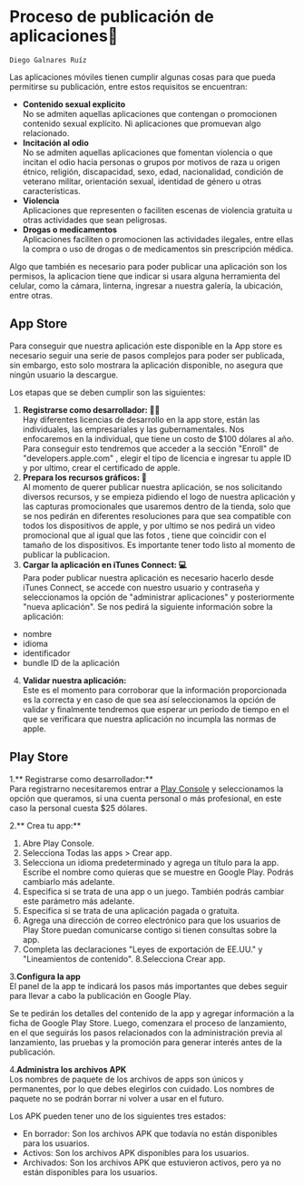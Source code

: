 # Proceso de publicación de aplicaciones📱
```
Diego Galnares Ruíz
```
Las aplicaciones móviles tienen cumplir algunas cosas para que pueda permitirse su publicación, entre estos requisitos se encuentran:
- **Contenido sexual explicito**<br>
No se admiten aquellas aplicaciones que contengan o promocionen contenido sexual explícito. Ni aplicaciones que promuevan algo relacionado.
- **Incitación al odio**<br>
No se admiten aquellas aplicaciones que fomentan violencia o que incitan el odio hacia personas o grupos por motivos de raza u origen étnico, religión, discapacidad, sexo, edad, nacionalidad, condición de veterano militar, orientación sexual, identidad de género u otras características. 
- **Violencia**<br>
Aplicaciones que representen o faciliten escenas de violencia gratuita u otras actividades que sean peligrosas.
- **Drogas o medicamentos**<br>
Aplicaciones faciliten o promocionen las actividades ilegales, entre ellas la compra o uso de drogas o de medicamentos sin prescripción médica. 

Algo que también es necesario para poder publicar una aplicación son los permisos, la aplicacion tiene que indicar si usara alguna herramienta del celular, como la cámara, linterna, ingresar a nuestra galería, la ubicación, entre otras.
## App Store

Para conseguir que nuestra aplicación este disponible en la App store es necesario seguir una serie de pasos complejos para poder ser publicada, sin embargo, esto solo mostrara la aplicación disponible, no asegura que ningún usuario la descargue.

Los etapas que se deben cumplir son las siguientes:
1. **Registrarse como desarrollador:  🧑‍🎓**<br>
Hay diferentes licencias de desarrollo en la app store, están las individuales, las empresariales y las gubernamentales. Nos enfocaremos en la individual, que tiene un costo de $100 dólares al año.
Para conseguir esto tendremos que acceder a la sección "Enroll"  de "developers.apple.com" , elegir el tipo de licencia e ingresar tu apple ID y por ultimo, crear el certificado de apple.
2. **Prepara los recursos gráficos:  🌅**<br>
Al momento de querer publicar nuestra aplicación, se nos solicitando diversos recursos, y se empieza pidiendo el logo de nuestra aplicación y las capturas promocionales que usaremos dentro de la tienda, solo que se nos pedirán en diferentes  resoluciones para que sea compatible con todos los dispositivos de apple, y por ultimo se nos pedirá un video promocional que al igual que las fotos , tiene que coincidir con el tamaño de los dispositivos.
Es importante tener todo listo al momento de publicar la publicacion.
3. **Cargar la aplicación en iTunes Connect:  💻**<br>
Para poder publicar nuestra aplicación es necesario hacerlo desde iTunes Connect, se accede con nuestro usuario y contraseña y seleccionamos la opción de "administrar aplicaciones" y posteriormente "nueva aplicación".
Se nos pedirá la siguiente información sobre la aplicación: 
- nombre
- idioma
- identificador
-  bundle ID de la aplicación

4. **Validar nuestra  aplicación:**<br>
Este es el momento para corroborar que la información proporcionada es la correcta y en caso de que sea así seleccionamos la opción de validar y finalmente tendremos que esperar un periodo de tiempo en el que se  verificara que nuestra aplicación no incumpla las normas de apple.


## Play Store

1.** Registrarse como desarrollador:**<br>
Para registrarno necesitaremos entrar a [Play Console](https://play.google.com/console/signup)
y seleccionamos la opción que queramos, si una cuenta personal o más profesional, en este caso la personal cuesta $25 dólares.

2.** Crea tu app:**<br>

1. Abre Play Console.
2. Selecciona Todas las apps > Crear app.
3. Selecciona un idioma predeterminado y agrega un título para la app. Escribe el nombre como quieras que se muestre en Google Play. Podrás cambiarlo más adelante.
4. Especifica si se trata de una app o un juego. También podrás cambiar este parámetro más adelante.
5. Especifica si se trata de una aplicación pagada o gratuita.
6. Agrega una dirección de correo electrónico para que los usuarios de Play Store puedan comunicarse contigo si tienen consultas sobre la app.
7. Completa las declaraciones "Leyes de exportación de EE.UU." y "Lineamientos de contenido".
8.Selecciona Crear app.

3.**Configura la app**<br>
El panel de la app te indicará los pasos más importantes que debes seguir para llevar a cabo la publicación en Google Play.

Se te pedirán los detalles del contenido de la app y agregar información a la ficha de Google Play Store. Luego, comenzara el proceso de lanzamiento, en el que seguirás los pasos relacionados con la administración previa al lanzamiento, las pruebas y la promoción para generar interés antes de la publicación.

4.**Administra los archivos APK**<br>
Los nombres de paquete de los archivos de apps son únicos y permanentes, por lo que debes elegirlos con cuidado. Los nombres de paquete no se podrán borrar ni volver a usar en el futuro.

Los APK pueden tener uno de los siguientes tres estados:

- En borrador: Son los archivos APK que todavía no están disponibles para los usuarios.
- Activos: Son los archivos APK disponibles para los usuarios.
- Archivados: Son los archivos APK que estuvieron activos, pero ya no están disponibles para los usuarios.